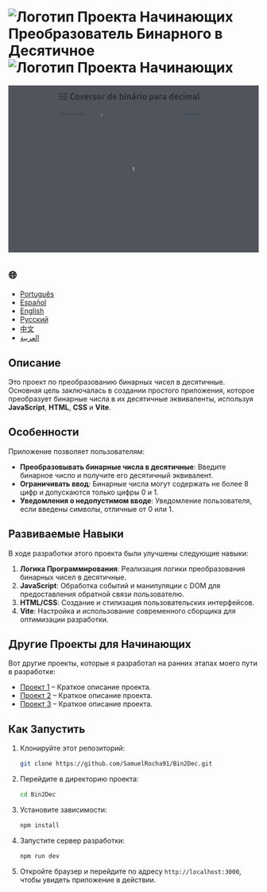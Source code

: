 # ![Логотип Проекта Начинающих](https://img.icons8.com/emoji/48/000000/star-emoji.png) Преобразователь Бинарного в Десятичное ![Логотип Проекта Начинающих](https://img.icons8.com/emoji/48/000000/star-emoji.png)

![Демонстрация](./gifs/conversor.gif)

<h2>🌐</h2>
<ul>
  <li><a href="https://github.com/SamuelRocha91/Bin2Dec" target="_blank">Português</a></li>
  <li><a href="https://github.com/SamuelRocha91/Bin2Dec/blob/main/README_es.md" target="_blank">Español</a></li>
  <li><a href="https://github.com/SamuelRocha91/Bin2Dec/blob/main/README_en.md" target="_blank">English</a></li>
  <li><a href="https://github.com/SamuelRocha91/Bin2Dec/blob/main/README_ru.md" target="_blank">Русский</a></li>
  <li><a href="https://github.com/SamuelRocha91/Bin2Dec/blob/main/README_ch.md" target="_blank">中文</a></li>
  <li><a href="https://github.com/SamuelRocha91/Bin2Dec/blob/main/README_ar.md" target="_blank">العربية</a></li>
</ul>

## Описание

Это проект по преобразованию бинарных чисел в десятичные. Основная цель заключалась в создании простого приложения, которое преобразует бинарные числа в их десятичные эквиваленты, используя **JavaScript**, **HTML**, **CSS** и **Vite**.

## Особенности

Приложение позволяет пользователям:

- **Преобразовывать бинарные числа в десятичные**: Введите бинарное число и получите его десятичный эквивалент.
- **Ограничивать ввод**: Бинарные числа могут содержать не более 8 цифр и допускаются только цифры 0 и 1.
- **Уведомления о недопустимом вводе**: Уведомление пользователя, если введены символы, отличные от 0 или 1.

## Развиваемые Навыки

В ходе разработки этого проекта были улучшены следующие навыки:

1. **Логика Программирования**: Реализация логики преобразования бинарных чисел в десятичные.
2. **JavaScript**: Обработка событий и манипуляции с DOM для предоставления обратной связи пользователю.
3. **HTML/CSS**: Создание и стилизация пользовательских интерфейсов.
4. **Vite**: Настройка и использование современного сборщика для оптимизации разработки.

## Другие Проекты для Начинающих

Вот другие проекты, которые я разработал на ранних этапах моего пути в разработке:

- [Проект 1](#) – Краткое описание проекта.
- [Проект 2](#) – Краткое описание проекта.
- [Проект 3](#) – Краткое описание проекта.

## Как Запустить

1. Клонируйте этот репозиторий:
   ```bash
   git clone https://github.com/SamuelRocha91/Bin2Dec.git
   ```
2. Перейдите в директорию проекта:
   ```bash
   cd Bin2Dec
   ```
3. Установите зависимости:
   ```bash
   npm install
   ```
4. Запустите сервер разработки:
   ```bash
   npm run dev
   ```
5. Откройте браузер и перейдите по адресу `http://localhost:3000`, чтобы увидеть приложение в действии.


